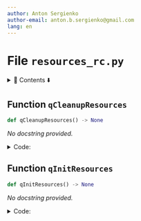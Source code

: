 ```yaml
---
author: Anton Sergienko
author-email: anton.b.sergienko@gmail.com
lang: en
---
```


# File `resources_rc.py`

<details>
<summary>📖 Contents ⬇️</summary>

## Contents

- [Function `qCleanupResources`](#function-qcleanupresources)
- [Function `qInitResources`](#function-qinitresources)

</details>

## Function `qCleanupResources`

```python
def qCleanupResources() -> None
```

_No docstring provided._

<details>
<summary>Code:</summary>

```python
def qCleanupResources() -> None:
    QtCore.qUnregisterResourceData(0x03, qt_resource_struct, qt_resource_name, qt_resource_data)
```

</details>

## Function `qInitResources`

```python
def qInitResources() -> None
```

_No docstring provided._

<details>
<summary>Code:</summary>

```python
def qInitResources() -> None:
    QtCore.qRegisterResourceData(0x03, qt_resource_struct, qt_resource_name, qt_resource_data)
```

</details>
